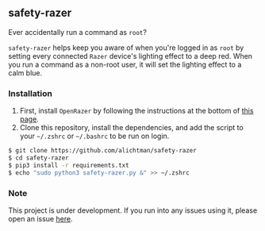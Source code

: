 ## safety-razer

Ever accidentally run a command as `root`? 

`safety-razer` helps keep you aware of when you're logged in as `root` by setting every connected `Razer` device's lighting effect to a deep red. When you run a command as a non-root user, it will set the lighting effect to a calm blue. 

### Installation

1. First, install `OpenRazer` by following the instructions at the bottom of [this page](https://openrazer.github.io).
2. Clone this repository, install the dependencies, and add the script to your `~/.zshrc` or `~/.bashrc` to be run on login.

```zsh
$ git clone https://github.com/alichtman/safety-razer
$ cd safety-razer
$ pip3 install -r requirements.txt
$ echo "sudo python3 safety-razer.py &" >> ~/.zshrc
```

### Note

This project is under development. If you run into any issues using it, please open an issue [here](www.github.com/alichtman/safety-razer/issues/new).
